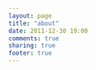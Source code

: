 ```yaml
---
layout: page
title: "about"
date: 2011-12-30 19:00
comments: true
sharing: true
footer: true
---
```

